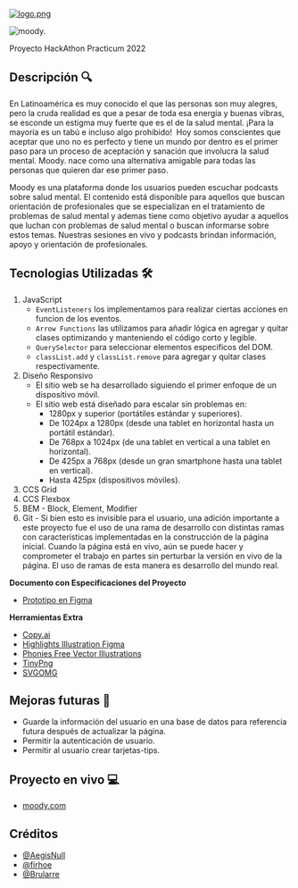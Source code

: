 [![logo.png](https://i.postimg.cc/qRDGfQyk/logo.png)](https://postimg.cc/VrMtnqKT)

![moody.](https://media.giphy.com/media/FL82HRcOsR829pNNQv/giphy.gif)

Proyecto HackAthon Practicum 2022

## Descripción 🔍

En Latinoamérica es muy conocido el que las personas son muy alegres, pero la cruda realidad es que a pesar de toda esa energía y buenas vibras, se esconde un estigma muy fuerte que es el de la salud mental. ¡Para la mayoría es un tabú e incluso algo prohibido! 
Hoy somos conscientes que aceptar que uno no es perfecto y tiene un mundo por dentro es el primer paso para un proceso de aceptación y sanación que involucra la salud mental. Moody. nace como una alternativa amigable para todas las personas que quieren dar ese primer paso.

Moody es una plataforma donde los usuarios pueden escuchar podcasts sobre salud mental. El contenido está disponible para aquellos que buscan orientación de profesionales que se especializan en el tratamiento de problemas de salud mental y ademas tiene como objetivo ayudar a aquellos que luchan con problemas de salud mental o buscan informarse sobre estos temas. Nuestras sesiones en vivo y podcasts brindan información, apoyo y orientación de profesionales.


## Tecnologias Utilizadas 🛠️

1. JavaScript
   - `EventListeners` los implementamos para realizar ciertas acciones en funcion de los eventos. 
   - `Arrow Functions` las utilizamos para añadir lógica en agregar y quitar clases optimizando y manteniendo el código corto y legible.
   - `QuerySelector` para seleccionar elementos especificos del DOM.
   - `classList.add` y `classList.remove` para agregar y quitar clases respectivamente.
2. Diseño Responsivo
   - El sitio web se ha desarrollado siguiendo el primer enfoque de un dispositivo móvil.
   - El sitio web está diseñado para escalar sin problemas en:
     - 1280px y superior (portátiles estándar y superiores).
     - De 1024px a 1280px (desde una tablet en horizontal hasta un portátil estándar).
     - De 768px a 1024px (de una tablet en vertical a una tablet en horizontal).
     - De 425px a 768px (desde un gran smartphone hasta una tablet en vertical).
     - Hasta 425px (dispositivos móviles).
3. CCS Grid
4. CCS Flexbox
5. BEM - Block, Element, Modifier
6. Git - Si bien esto es invisible para el usuario, una adición importante a este proyecto fue el uso de una rama de desarrollo con distintas ramas con características implementadas en la construcción de la página inicial. Cuando la página está en vivo, aún se puede hacer y comprometer el trabajo en partes sin perturbar la versión en vivo de la página. El uso de ramas de esta manera es desarrollo del mundo real.

**Documento con Especificaciones del Proyecto**

- [Prototipo en Figma](https://www.figma.com/file/bxpeuDujJfQep0kPJOyOfG/moody.?node-id=0%3A1&t=vkXVmU0WOZZslTxB-1)

**Herramientas Extra**

- [Copy.ai](https://app.copy.ai/)
- [Highlights Illustration Figma](https://www.figma.com/file/jPwF5GAx8uwixjM15KxFsU/Highlights-Illustration-Library?node-id=5%3A1287&t=ZG6I0qJQrHBwFkX0-0)
- [Phonies Free Vector Illustrations](https://growwwkit.com/illustrations/phonies/)
- [TinyPng](https://tinypng.com/)
- [SVGOMG](https://jakearchibald.github.io/svgomg/)

## Mejoras futuras 💎

- Guarde la información del usuario en una base de datos para referencia futura después de actualizar la página.
- Permitir la autenticación de usuario.
- Permitir al usuario crear tarjetas-tips. 

## Proyecto en vivo 💻

- [moody.com]()

## Créditos

- [@AegisNull](https://github.com/aegisnull)
- [@firhoe](https://github.com/firhoe)
- [@Brularre](https://github.com/Brularre)
